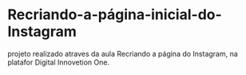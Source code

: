 # Recriando-a-página-inicial-do-Instagram
projeto realizado atraves da aula Recriando a página do Instagram, na platafor Digital Innovetion One.

